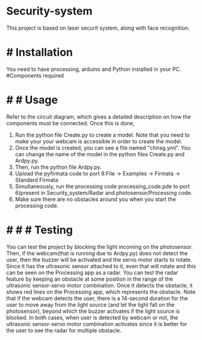 # Security-system
This project is based on laser securit system, along with face recognition.
# # Installation
You need to have processing, arduino and Python installed in your PC.
#Components required
# # # Usage
Refer to the circuit diagram, which gives a detailed description on how the components must be connected.
Once this is done, 
1. Run the python file Create.py to create a model. Note that you need to make your your webcam is accessible in order to create the model.
3. Once the model is created, you can see a file named "chirag.yml". You can change the name of the model in the python files Create.py and Ardpy.py.
4. Then, run the python file Ardpy.py.
5. Upload the pyfirmata code to port 8:File -> Examples -> Firmata -> Standard Firmata
6. Simultaneously, run the processing code processing_code.pde to port 6(present in Security_system/Radar and photosensor/Processing code.
7. Make sure there are no obstacles around you when you start the processing code.
# # # # Testing
You can test the project by blocking the light incoming on the photosensor. Then, if the webcam(that is running due to Ardpy.py) does not detect the user, then the buzzer will be activated and the servo motor starts to rotate. Since it has the ultrasonic sensor attached to it, even that will rotate and this can be seen on the Processing app as a radar.
You can test the radar feature by keeping an obstacle at some position in the range of the ultrasonic sensor-servo motor combination. Once it detects the obstacle, it shows red lines on the Processing app, which represents the obstacle.
Note that if the webcam detects the user, there is a 14-second duration for the user to move away from the light source (and let the light fall on the photosensor), beyond which the buzzer activates if the light source is blocked. In both cases, when user is detected by webcam or not, the ultrasonic sensor-servo motor combination activates since it is better for the user to see the radar for multiple obstacle.
